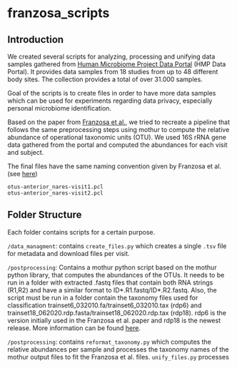 # franzosa_scripts

## Introduction
We created several scripts for analyzing, processing and unifying data samples gathered from [Human Microbiome Project Data Portal](https://portal.hmpdacc.org/) (HMP Data Portal). It provides data samples from 18 studies from up to 48 different body sites. The collection provides a total of over 31.000 samples.

Goal of the scripts is to create files in order to have more data samples which can be used for experiments regarding data privacy, especially personal microbiome identification.

Based on the paper from [Franzosa et al.](https://www.ncbi.nlm.nih.gov/pmc/articles/PMC4460507/), we tried to recreate a pipeline that follows the same preprocessing steps using mothur to compute the relative abundance of operational taxonomic units (OTU). We used 16S rRNA gene data gathered from the portal and computed the abundances for each visit and subject. 

The final files have the same naming convention given by Franzosa et al. (see [here](http://huttenhower.sph.harvard.edu/idability#preprocessed-metagenomics-datasets))

```
otus-anterior_nares-visit1.pcl
otus-anterior_nares-visit2.pcl
```

## Folder Structure
Each folder contains scripts for a certain purpose.

`/data_managment`: contains `create_files.py` which creates a single `.tsv` file for metadata and download files per visit.

`/postprocessing`: Contains a mothur python script based on the mothur python library, that computes the abundances of the OTUs.
It needs to be run in a folder with extracted .fastq files that contain both RNA strings (R1,R2) and have a similar format
to ID*.R1.fastq/ID*.R2.fastq. Also, the script must be run in a folder contain the taxonomy files used for classification
trainset6_032010.fa/trainset6_032010.tax (rdp6) and trainset18_062020.rdp.fasta/trainset18_062020.rdp.tax (rdp18).
rdp6 is the version initially used in the Franzosa et al. paper and rdp18 is the newest release. More information
can be found [here](https://mothur.org/wiki/rdp_reference_files/).

`/postprocessing`: contains `reformat_taxonomy.py` which computes the relative abundances per sample and processes the taxonomy 
names of the mothur output files to fit the Franzosa et al. files. `unify_files.py` processes 